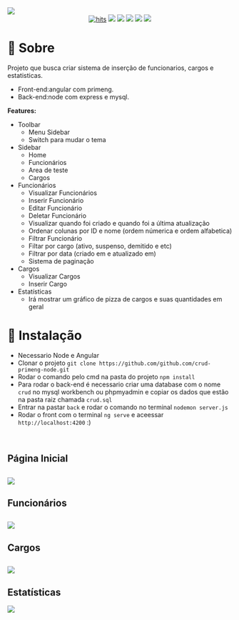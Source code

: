 <img src="https://user-images.githubusercontent.com/61124602/213936128-42841e13-faa1-4f6d-b2b6-e3324e64d5c1.png">


<div align="center">
  <a href="https://github.com/EriikSilva/crud-primeng-node"><img alt="hits" src="https://hits.sh/github.com/EriikSilva/crud-primeng-node.svg"></a>
  <a href="https://github.com/EriikSilva/crud-primeng-node/graphs/commit-activity"><img src="https://img.shields.io/github/last-commit/EriikSilva/crud-primeng-node"></a>
  <a href="https://github.com/EriikSilva/crud-primeng-node"><img src="https://img.shields.io/badge/
  -In%20Progress-yellow"></a>
  <a href="https://github.com/EriikSilva/crud-primeng-node/stargazers"><img src="https://img.shields.io/github/stars/EriikSilva/crud-primeng-node?style=social"></a>
  <a href="https://github.com/EriikSilva/crud-primeng-node/network/members"><img src="https://img.shields.io/github/forks/EriikSilva/crud-primeng-node?style=social"></a>
  <a href="https://github.com/EriikSilva"><img src="https://img.shields.io/github/followers/EriikSilva?style=social"></a>
</div>



# 💬 Sobre
Projeto que busca criar sistema de inserção de funcionarios, cargos e estatisticas.
<br>
- Front-end:angular com primeng.
- Back-end:node com express e mysql.

<b>Features:</b>
- Toolbar
  - Menu Sidebar
  - Switch para mudar o tema
- Sidebar
  - Home
  - Funcionários 
  - Area de teste
  - Cargos
- Funcionários
  - Visualizar Funcionários
  - Inserir Funcionário
  - Editar Funcionário
  - Deletar Funcionário
  - Visualizar quando foi criado e quando foi a última atualização
  - Ordenar colunas por ID e nome (ordem númerica e ordem alfabetica)
  - Filtrar Funcionário
  - Filtar por cargo (ativo, suspenso, demitido e etc)
  - Filtrar por data (criado em e atualizado em)
  - Sistema de paginação
- Cargos
  - Visualizar Cargos
  - Inserir Cargo
- Estatísticas
  - Irá mostrar um gráfico de pizza de cargos e suas quantidades em geral
# 💾 Instalação
- Necessario Node e Angular
- Clonar o projeto ```git clone https://github.com/github.com/crud-primeng-node.git```
- Rodar o comando pelo cmd na pasta do projeto ```npm install```
- Para rodar o back-end é necessario criar uma database com o nome ```crud``` no mysql workbench ou phpmyadmin e copiar os dados    que estão na pasta raiz chamada ```crud.sql```
- Entrar na pastar ```back``` e rodar o comando no terminal ```nodemon server.js```
- Rodar o front com o terminal ```ng serve``` e aceessar ```http://localhost:4200``` :)



<br>
<h2>Página Inicial<h2>
<img src="https://user-images.githubusercontent.com/61124602/214475742-8a7a8639-fcee-4c14-95e0-a6cca6f66e50.png">
<br>
<h2>Funcionários<h2>
<img src="https://user-images.githubusercontent.com/61124602/214472835-03925f3d-25a8-4c02-9a23-16270bec869e.png">
<br>
<h2>Cargos<h2>
<img src="https://user-images.githubusercontent.com/61124602/214472937-5085bb06-d291-4ff1-b90d-f0a463da1859.png">
<br>
<h2>Estatísticas</h2>
<img src="https://user-images.githubusercontent.com/61124602/214473033-e9201f55-205d-415b-ab4a-6337a11c3e84.png">


